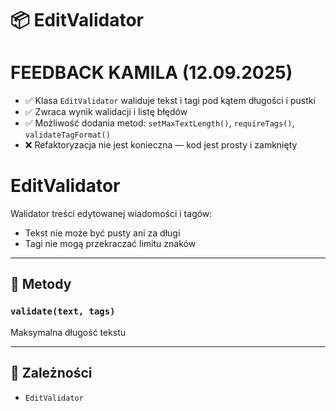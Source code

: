 # 📦 EditValidator

FEEDBACK KAMILA (12.09.2025)
=============================
- ✅ Klasa `EditValidator` waliduje tekst i tagi pod kątem długości i pustki
- ✅ Zwraca wynik walidacji i listę błędów
- ✅ Możliwość dodania metod: `setMaxTextLength()`, `requireTags()`, `validateTagFormat()`
- ❌ Refaktoryzacja nie jest konieczna — kod jest prosty i zamknięty

EditValidator
=============
Walidator treści edytowanej wiadomości i tagów:
- Tekst nie może być pusty ani za długi
- Tagi nie mogą przekraczać limitu znaków


---
## 🔧 Metody

### `validate(text, tags)`

Maksymalna długość tekstu


---
## 🔗 Zależności

- `EditValidator`